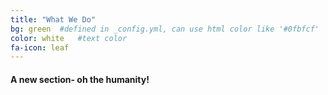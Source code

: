 ```yaml
---
title: "What We Do"
bg: green  #defined in _config.yml, can use html color like '#0fbfcf'
color: white   #text color
fa-icon: leaf
---
```


#### A new section- oh the humanity!